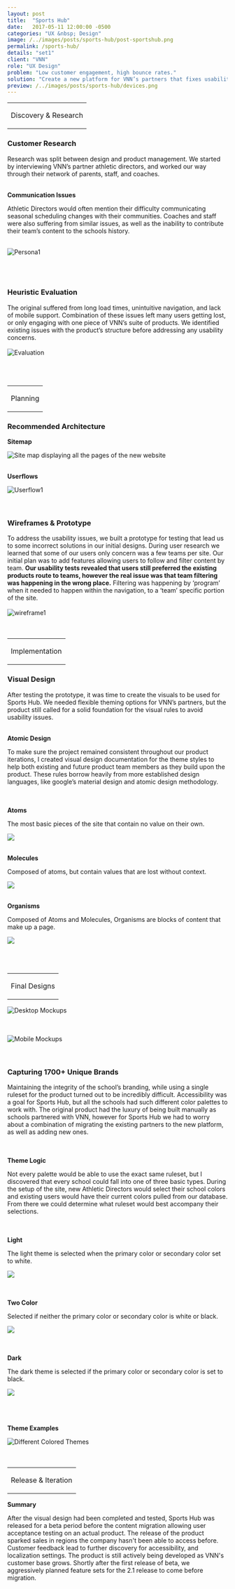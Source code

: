 ```yaml
---
layout: post
title:  "Sports Hub"
date:   2017-05-11 12:00:00 -0500
categories: "UX &nbsp; Design"
image: /../images/posts/sports-hub/post-sportshub.png
permalink: /sports-hub/
details: "set1"
client: "VNN"
role: "UX Design"
problem: "Low customer engagement, high bounce rates."
solution: "Create a new platform for VNN’s partners that fixes usability issues, adds mobile support, and streamline content creation."
preview: /../images/posts/sports-hub/devices.png
---
```


<table class="post-content-section-title">
  <tr>
    <td>
      <p class="section-title">Discovery & Research</p>
    </td>
  </tr>
</table>

### Customer Research

Research was split between design and product management. We started by interviewing VNN’s partner athletic directors, and worked our way through their network of parents, staff, and coaches.
<br>
<br>

**Communication Issues**

Athletic Directors would often mention their difficulty communicating seasonal scheduling changes with their communities. Coaches and staff were also suffering from similar issues, as well as the inability to contribute their team’s content to the schools history.
<br>
<br>

![Persona1](/../images/posts/sports-hub/th/th-persona.png)
<br>
<br>
<br>
<br>


### Heuristic Evaluation

The original suffered from long load times, unintuitive navigation, and lack of mobile support. Combination of these issues left many users getting lost, or only engaging with one piece of VNN’s suite of products.
We identified existing issues with the product’s structure before addressing any usability concerns.
<br>
<br>
![Evaluation](/../images/posts/sports-hub/th/th-evaluation.png)
<br>
<br>
<br>
<br>


<table class="post-content-section-title">
  <tr>
    <td>
      <p class="section-title">Planning</p>
    </td>
  </tr>
</table>


### Recommended Architecture

**Sitemap**

![Site map displaying all the pages of the new website](/../images/posts/sports-hub/full/full-sitemap.png)
<br>
<br>

**Userflows**

![Userflow1](/../images/posts/sports-hub/th/th-userflows.png)
<br>
<br>
<br>


### Wireframes & Prototype

To address the usability issues, we built a prototype for testing that lead us to some incorrect solutions in our initial designs. During user research we learned that some of our users only concern was a few teams per site.  Our initial plan was to add features allowing users to follow and filter content by team. **Our usability tests revealed that users still preferred the existing products route to teams, however the real issue was that team filtering was happening in the wrong place.**  Filtering was happening by ‘program’ when it needed to happen within the navigation, to a ‘team’ specific portion of the site.
<br>
<br>
![wireframe1](/../images/posts/sports-hub/th/th-prototype.png)
<br>
<br>
<br>


<table class="post-content-section-title">
  <tr>
    <td>
      <p class="section-title">Implementation</p>
    </td>
  </tr>
</table>

### Visual Design

After testing the prototype, it was time to create the visuals to be used for Sports Hub. We needed flexible theming options for VNN’s partners, but the product still called for a solid foundation for the visual rules to avoid usability issues.
<br>
<br>

**Atomic Design**

To make sure the project remained consistent throughout our product iterations, I created visual design documentation for the theme styles to help both existing and future product team members as they build upon the product. These rules borrow heavily from more established design languages, like google’s material design and atomic design methodology.
<br>
<br>
<br>

<section class="post-content-image-side wrapper">
  <section class="text">
    <p><strong>Atoms</strong></p>
    <p>The most basic pieces of the site that contain no value on their own.</p>
  </section>
  <section class="image">
    <img src="/../images/posts/sports-hub/atoms.png">
  </section>
</section>

<br>

<section class="post-content-image-side wrapper">
  <section class="text">
    <p><strong>Molecules</strong></p>
    <p>Composed of atoms, but contain values that are lost without context.</p>
  </section>
  <section class="image">
    <img src="/../images/posts/sports-hub/molecules.png">
  </section>
</section>

<br>

<section class="post-content-image-side wrapper">
  <section class="text">
    <p><strong>Organisms</strong></p>
    <p>Composed of Atoms and Molecules, Organisms are blocks of content that make up a page.</p>
  </section>
  <section class="image">
    <img src="/../images/posts/sports-hub/organisms.png">
  </section>
</section>
<br>
<br>
<br>

<table class="post-content-section-title sh-post">
  <tr>
    <td>
      <p class="section-title">Final Designs</p>
    </td>
  </tr>
</table>


![Desktop Mockups](/../images/posts/sports-hub/desktop-mockups.png)
<br>
<br>
<br>


![Mobile Mockups](/../images/posts/sports-hub/th/th-mobile.png)
<br>
<br>
<br>


### Capturing 1700+ Unique Brands

Maintaining the integrity of the school’s branding, while using a single ruleset for the product turned out to be incredibly difficult. Accessibility was a goal for Sports Hub, but all the schools had such different color palettes to work with. The original product had the luxury of being built manually as schools partnered with VNN, however for Sports Hub we had to worry about a combination of migrating the existing partners to the new platform, as well as adding new ones.
<br>
<br>
<br>


**Theme Logic**

Not every palette would be able to use the exact same ruleset, but I discovered that every school could fall into one of three basic types. During the setup of the site, new Athletic Directors would select their school colors and existing users would have their current colors pulled from our database. From there we could determine what ruleset would best accompany their selections.
<br>
<br>
<br>


<section class="post-content-image-side wrapper">
  <section class="text">
    <p><strong>Light</strong></p>
    <p>The light theme is selected when the primary color or secondary color set to white.</p>
  </section>
  <section class="image">
    <img src="/../images/posts/sports-hub/th/th-light.png">
  </section>
</section>
<br>
<br>


<section class="post-content-image-side wrapper">
  <section class="text">
    <p><strong>Two Color</strong></p>
    <p>Selected if neither the primary color or secondary color is white or black.</p>
  </section>
  <section class="image">
    <img src="/../images/posts/sports-hub/th/th-twocolor.png">
  </section>
</section>
<br>
<br>


<section class="post-content-image-side wrapper">
  <section class="text">
    <p><strong>Dark</strong></p>
    <p>The dark theme is selected if the primary color or secondary color is set to black.</p>
  </section>
  <section class="image">
    <img src="/../images/posts/sports-hub/th/th-dark.png">
  </section>
</section>
<br>
<br>
<br>

**Theme Examples**

![Different Colored Themes](/../images/posts/sports-hub/th/th-altcolors.png)
<br>
<br>
<br>


<table class="post-content-section-title">
  <tr>
    <td>
      <p class="section-title">Release & Iteration</p>
    </td>
  </tr>
</table>


**Summary**

After the visual design had been completed and tested, Sports Hub was released for a beta period before the content migration allowing user acceptance testing on an actual product. The release of the product sparked sales in regions the company hasn't been able to access before. Customer feedback lead to further discovery for accessibility, and localization settings. The product is still actively being developed as VNN's customer base grows. Shortly after the first release of beta, we aggressively planned feature sets for the 2.1 release to come before migration.
<br>
<br>
<br>
